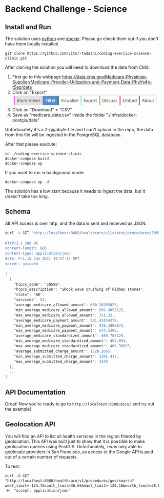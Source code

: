 # Backend Challenge - Science

## Install and Run
The solution uses [python](https://www.python.org/g) and [docker](https://docs.docker.com/docker-for-mac/install/). Please go check them out if you don't have them locally installed.

```shell script
git clone https://github.com/vitor-tadashi/coding-exercice-science-clinic.git
```

After cloning the solution you will need to download the data from CMS:
1. First go to this webpage https://data.cms.gov/Medicare-Physician-Supplier/Medicare-Provider-Utilization-and-Payment-Data-Phy/fs4p-t5eq/data
2. Click on "Export"
![export-button](img/export-cms.png)
3. Click on "Download" > "CSV"
4. Save as "medicare_data.csv" inside the folder "./infra/docker-postgis/data"

Unfortunately it's a 2-gigabyte file and I can't upload in the repo, the data from this file will be ingested in the PostgreSQL database.

After that please execute:

```shell script
cd ./coding-exercice-science-clinic
docker-compose build
docker-compose up
```

If you want to run in background mode:
```shell script
docker-compose up -d
```

The solution has a low start because it needs to ingest the data, but it doesn't take too long.

## Schema

All API access is over http, and the data is sent and received as JSON.

```bash
curl -X GET "http://localhost:8080/healthcare/v1/states/procedures/50590/search" -H  "accept: application/json""

HTTP/1.1 200 OK
content-length: 686 
content-type: application/json 
date: Fri,15 Jan 2021 10:57:32 GMT 
server: uvicorn 

[
  {
    "hcpcs_code": "50590",
    "hcpcs_description": "Shock wave crushing of kidney stones",
    "state": "AK",
    "services": 52,
    "average_medicare_allowed_amount": 660.20265625,
    "min_average_medicare_allowed_amount": 569.0853125,
    "max_average_medicare_allowed_amount": 751.32,
    "average_medicare_payment_amount": 501.42459375,
    "min_average_medicare_payment_amount": 428.3096875,
    "max_average_medicare_payment_amount": 574.5395,
    "average_medicare_standardized_amount": 460.705125,
    "min_average_medicare_standardized_amount": 453.054,
    "max_average_medicare_standardized_amount": 468.35625,
    "average_submitted_charge_amount": 1320.2085,
    "min_average_submitted_charge_amount": 1191.417,
    "max_average_submitted_charge_amount": 1449
  },
  ...
]
```

## API Documentation

Great! Now you're ready to go to `http://localhost:8080/docs/` and try out the example!


## Geolocation API
You will find an API to list all health services in the region filtered by geolocation. 
This API was built just to show that it is possible to make geolocation queries using PostGIS. Unfortunately, I was only able to geolocate providers in San Francisco, as access to the Google API is paid out of a certain number of requests.

To test:
```shell script
curl -X GET "http://localhost:8000/healthcare/v1/procedures/geo/search?west_limit=-124.7&south_limit=36.65&east_limit=-120.16&north_limit=38.95&offset=0&limit=50" -H  "accept: application/json"
```